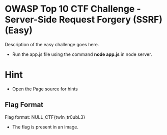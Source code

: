 # OWASP Top 10 CTF Challenge - Server-Side Request Forgery (SSRF) (Easy)
Description of the easy challenge goes here.
- Run the app.js file using the command **node app.js** in node server.
# Hint
- Open the Page source for hints

## Flag Format
Flag format: NULL_CTF{tw!n_tr0ubL3}
- The flag is present in an image.
